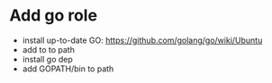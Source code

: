 # Add go role
- install up-to-date GO: https://github.com/golang/go/wiki/Ubuntu
- add to to path
- install go dep
- add GOPATH/bin to path
